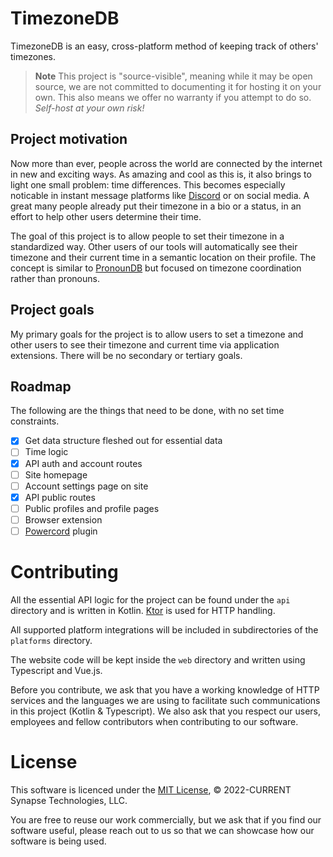 # TimezoneDB
TimezoneDB is an easy, cross-platform method of keeping track of others' timezones.

> **Note**
> This project is "source-visible", meaning while it may be open source, we are not committed to documenting it for hosting it on your own. This also means we offer no warranty if you attempt to do so. *Self-host at your own risk!*

## Project motivation
Now more than ever, people across the world are connected by the internet in new and exciting ways. As amazing and cool as this is, it also brings to light one small problem: time differences. This becomes especially noticable in instant message platforms like [Discord](https://discord.com) or on social media. A great many people already put their timezone in a bio or a status, in an effort to help other users determine their time.

The goal of this project is to allow people to set their timezone in a standardized way. Other users of our tools will automatically see their timezone and their current time in a semantic location on their profile. The concept is similar to [PronounDB](https://pronoundb.org) but focused on timezone coordination rather than pronouns.

## Project goals
My primary goals for the project is to allow users to set a timezone and other users to see their timezone and current time via application extensions. There will be no secondary or tertiary goals.

## Roadmap
The following are the things that need to be done, with no set time constraints.

- [x] Get data structure fleshed out for essential data 
- [ ] Time logic 
- [x] API auth and account routes
- [ ] Site homepage
- [ ] Account settings page on site
- [x] API public routes 
- [ ] Public profiles and profile pages
- [ ] Browser extension
- [ ] [Powercord](https://powercord.dev) plugin

# Contributing
All the essential API logic for the project can be found under the `api` directory and is written in Kotlin. [Ktor](https://ktor.io) is used for HTTP handling.

All supported platform integrations will be included in subdirectories of the `platforms` directory.

The website code will be kept inside the `web` directory and written using Typescript and Vue.js.

Before you contribute, we ask that you have a working knowledge of HTTP services and the languages we are using to facilitate such communications in this project (Kotlin & Typescript). We also ask that you respect our users, employees and fellow contributors when contributing to our software.

# License
This software is licenced under the [MIT License](LICENSE), &copy; 2022-CURRENT Synapse Technologies, LLC.

You are free to reuse our work commercially, but we ask that if you find our software useful, please reach out to us so that we can showcase how our software is being used.